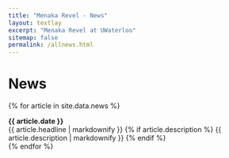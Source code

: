 ```yaml
---
title: "Menaka Revel - News"
layout: textlay
excerpt: "Menaka Revel at UWaterloo"
sitemap: false
permalink: /allnews.html
---
```


# News
{% for article in site.data.news %}
<div>
  <strong>{{ article.date }}</strong><br>
  {{ article.headline | markdownify }}
  {% if article.description %}
    {{ article.description | markdownify }}
  {% endif %}
  <br>
</div>
{% endfor %}